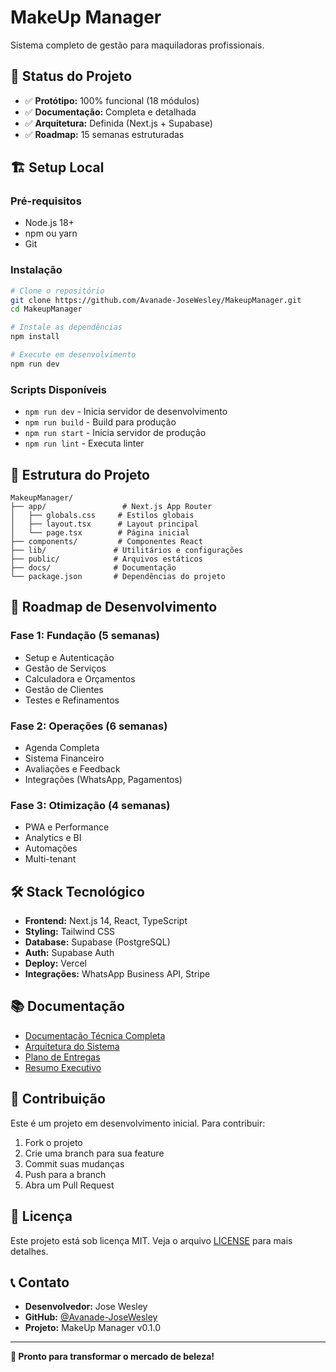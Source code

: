 # MakeUp Manager

Sistema completo de gestão para maquiladoras profissionais.

## 🚀 Status do Projeto

- ✅ **Protótipo:** 100% funcional (18 módulos)
- ✅ **Documentação:** Completa e detalhada  
- ✅ **Arquitetura:** Definida (Next.js + Supabase)
- ✅ **Roadmap:** 15 semanas estruturadas

## 🏗️ Setup Local

### Pré-requisitos
- Node.js 18+
- npm ou yarn
- Git

### Instalação
```bash
# Clone o repositório
git clone https://github.com/Avanade-JoseWesley/MakeupManager.git
cd MakeupManager

# Instale as dependências
npm install

# Execute em desenvolvimento
npm run dev
```

### Scripts Disponíveis
- `npm run dev` - Inicia servidor de desenvolvimento
- `npm run build` - Build para produção
- `npm run start` - Inicia servidor de produção
- `npm run lint` - Executa linter

## 📁 Estrutura do Projeto

```
MakeupManager/
├── app/                 # Next.js App Router
│   ├── globals.css     # Estilos globais
│   ├── layout.tsx      # Layout principal
│   └── page.tsx        # Página inicial
├── components/         # Componentes React
├── lib/               # Utilitários e configurações
├── public/            # Arquivos estáticos
├── docs/              # Documentação
└── package.json       # Dependências do projeto
```

## 🎯 Roadmap de Desenvolvimento

### Fase 1: Fundação (5 semanas)
- Setup e Autenticação
- Gestão de Serviços
- Calculadora e Orçamentos
- Gestão de Clientes
- Testes e Refinamentos

### Fase 2: Operações (6 semanas)
- Agenda Completa
- Sistema Financeiro
- Avaliações e Feedback
- Integrações (WhatsApp, Pagamentos)

### Fase 3: Otimização (4 semanas)
- PWA e Performance
- Analytics e BI
- Automações
- Multi-tenant

## 🛠️ Stack Tecnológico

- **Frontend:** Next.js 14, React, TypeScript
- **Styling:** Tailwind CSS
- **Database:** Supabase (PostgreSQL)
- **Auth:** Supabase Auth
- **Deploy:** Vercel
- **Integrações:** WhatsApp Business API, Stripe

## 📚 Documentação

- [Documentação Técnica Completa](docs/DOCUMENTACAO_TECNICA_COMPLETA.md)
- [Arquitetura do Sistema](docs/ARQUITETURA_SISTEMA.md)
- [Plano de Entregas](docs/PLANO_ENTREGAS_ROADMAP.md)
- [Resumo Executivo](docs/RESUMO_EXECUTIVO_FINAL.md)

## 🤝 Contribuição

Este é um projeto em desenvolvimento inicial. Para contribuir:

1. Fork o projeto
2. Crie uma branch para sua feature
3. Commit suas mudanças
4. Push para a branch
5. Abra um Pull Request

## 📝 Licença

Este projeto está sob licença MIT. Veja o arquivo [LICENSE](LICENSE) para mais detalhes.

## 📞 Contato

- **Desenvolvedor:** Jose Wesley
- **GitHub:** [@Avanade-JoseWesley](https://github.com/Avanade-JoseWesley)
- **Projeto:** MakeUp Manager v0.1.0

---

**🚀 Pronto para transformar o mercado de beleza!**